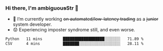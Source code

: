 ### Hi there, I'm ambiguou~~s~~Str 👋

<!--
**ambiguoustexture/ambiguoustexture** is a ✨ _special_ ✨ repository because its `README.md` (this file) appears on your GitHub profile.

Here are some ideas to get you started:
-->
- 🔭 I’m currently working ~~on automated/low-latency trading~~ as a ~~junior~~ system developer.
- :worried: Experiencing imposter syndrome still, and even worse.

<!--START_SECTION:waka-->

```txt
Python   11 mins         ██████████████████░░░░░░░   71.89 %
CSV      4 mins          ███████░░░░░░░░░░░░░░░░░░   28.11 %
```

<!--END_SECTION:waka-->
